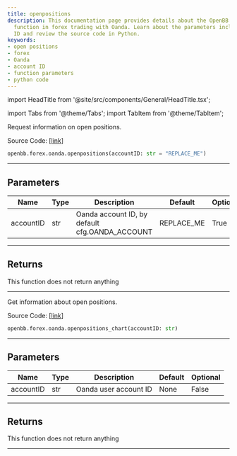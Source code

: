 ```yaml
---
title: openpositions
description: This documentation page provides details about the OpenBB 'open positions'
  function in forex trading with Oanda. Learn about the parameters including account
  ID and review the source code in Python.
keywords:
- open positions
- forex
- Oanda
- account ID
- function parameters
- python code
---
```


import HeadTitle from '@site/src/components/General/HeadTitle.tsx';

<HeadTitle title="forex.oanda.openpositions - Reference | OpenBB SDK Docs" />

import Tabs from '@theme/Tabs';
import TabItem from '@theme/TabItem';

<Tabs>
<TabItem value="model" label="Model" default>

Request information on open positions.

Source Code: [[link](https://github.com/OpenBB-finance/OpenBBTerminal/tree/main/openbb_terminal/forex/oanda/oanda_model.py#L378)]

```python
openbb.forex.oanda.openpositions(accountID: str = "REPLACE_ME")
```

---

## Parameters

| Name | Type | Description | Default | Optional |
| ---- | ---- | ----------- | ------- | -------- |
| accountID | str | Oanda account ID, by default cfg.OANDA_ACCOUNT | REPLACE_ME | True |


---

## Returns

This function does not return anything

---

</TabItem>
<TabItem value="view" label="Chart">

Get information about open positions.

Source Code: [[link](https://github.com/OpenBB-finance/OpenBBTerminal/tree/main/openbb_terminal/forex/oanda/oanda_view.py#L216)]

```python
openbb.forex.oanda.openpositions_chart(accountID: str)
```

---

## Parameters

| Name | Type | Description | Default | Optional |
| ---- | ---- | ----------- | ------- | -------- |
| accountID | str | Oanda user account ID | None | False |


---

## Returns

This function does not return anything

---

</TabItem>
</Tabs>

